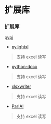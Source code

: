 # 扩展库

### 扩展库
[pypi](https://pypi.org/)

* [pylightxl](https://github.com/vjudge/python-study/blob/master/extension-libs/pylightxl/pylightxl.md)
> 支持 excel 读写


* [python-docx](https://github.com/vjudge/python-study/blob/master/extension-libs/python-docx/python-docx.md)
> 支持 excel 读写


* [xlsxwriter](https://github.com/vjudge/python-study/blob/master/extension-libs/xlsxwriter/xlsxwriter.md)
> 支持 excel 读写


* [ParlAI](https://github.com/vjudge/python-study/blob/master/extension-libs/ParlAI/ParlAI.md)
> 支持 excel 读写



















